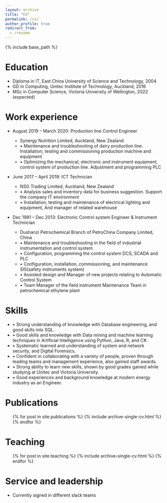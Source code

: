 ```yaml
---
layout: archive
title: "CV"
permalink: /cv/
author_profile: true
redirect_from:
  - /resume
---
```


{% include base_path %}

Education
======
* Diploma in IT, East China University of Science and Technology, 2004
* GD in Computing, Unitec Institute of Technology, Auckland, 2016
* MSc in Computer Science, Victoria University of Wellington, 2022 (expected)

Work experience
======
* August 2019 – March 2020: Production line Control Engineer
  * Synergy Nutrition Limited, Auckland, New Zealand
  * •	Maintenance and troubleshooting of dairy production line. Installation, testing and commissioning production machine and equipment 
  * •	Optimizing the mechanical, electronic and instrument equipment, control system of production line. Adjustment and programming PLC


* June 2017 – April 2019: ICT Technician 
  * NSG Trading Limited, Auckland, New Zealand
  * •	Analysis sales and inventory data for business suggestion. Support the company IT environment  
  * •	Installation, testing and maintenance of electrical lighting and equipment, And manager of related warehouse


* Dec 1991 – Dec 2013: Electronic Control system Engineer & Instrument Technician
  * Dushanzi Petrochemical Branch of PetroChina Company Limited, China
  * •	Maintenance and troubleshooting in the field of industrial instrumentation and control system
  * •	Configuration, programming the control system DCS, SCADA and PLC
  * •	Configuration, installation, commissioning, and maintenance SIS(safety instruments system)
  * •	Assisted design and Manager of new projects relating to Automatic Control System
  * •	Team Manager of the field instrument Maintenance Team in petrochemical ethylene plant


Skills
======
* •	Strong understanding of knowledge with Database engineering, and good skills into SQL.
* •	Good skills and knowledge with Data mining and machine learning techniques in Artificial Intelligence using Python, Java, R, and C#. 
* •	Systematic learned and understanding of system and network security, and Digital Forensics. 
* •	Confident in collaborating with a variety of people, proven through leading teams and management experience, also gained staff awards.   
* •	Strong ability to learn new skills, shown by good grades gained while studying at Unitec and Victoria University.
* •	Good experiences and background knowledge at modern energy industry as an Engineer.  


Publications
======
  <ul>{% for post in site.publications %}
    {% include archive-single-cv.html %}
  {% endfor %}</ul>
  
<!-- Talks
======
  <ul>{% for post in site.talks %}
    {% include archive-single-talk-cv.html %}
  {% endfor %}</ul> -->
  
Teaching
======
  <ul>{% for post in site.teaching %}
    {% include archive-single-cv.html %}
  {% endfor %}</ul>
  
Service and leadership
======
* Currently signed in different slack teams
